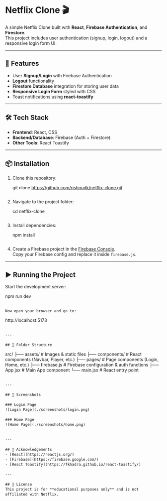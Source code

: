 # Netflix Clone 🎬

A simple Netflix Clone built with **React**, **Firebase Authentication**, and **Firestore**.  
This project includes user authentication (signup, login, logout) and a responsive login form UI.

---

## 🚀 Features
- User **Signup/Login** with Firebase Authentication
- **Logout** functionality
- **Firestore Database** integration for storing user data
- **Responsive Login Form** styled with CSS
- Toast notifications using **react-toastify**

---

## 🛠️ Tech Stack
- **Frontend**: React, CSS
- **Backend/Database**: Firebase (Auth + Firestore)
- **Other Tools**: React Toastify

---

## 📦 Installation

1. Clone this repository:
  
   git clone https://github.com/rishnudk/netflix-clone.git
   ```

2. Navigate to the project folder:
  
   cd netflix-clone
   ```

3. Install dependencies:
   
   npm install
   ```

4. Create a Firebase project in the [Firebase Console](https://console.firebase.google.com/).  
   Copy your Firebase config and replace it inside `firebase.js`.

---

## ▶️ Running the Project

Start the development server:

npm run dev
```

Now open your browser and go to:
```
http://localhost:5173
```

---

## 📂 Folder Structure
```
src/
 ├── assets/         # Images & static files
 ├── components/     # React components (Navbar, Player, etc.)
 ├── pages/          # Page components (Login, Home, etc.)
 ├── firebase.js     # Firebase configuration & auth functions
 ├── App.jsx         # Main App component
 └── main.jsx        # React entry point
```

---

## 📸 Screenshots

### Login Page
![Login Page](./screenshots/login.png)

### Home Page
![Home Page](./screenshots/home.png)


---

## 🙌 Acknowledgements
- [React](https://reactjs.org/)
- [Firebase](https://firebase.google.com/)
- [React Toastify](https://fkhadra.github.io/react-toastify/)

---

## 📜 License
This project is for **educational purposes only** and is not affiliated with Netflix.
